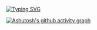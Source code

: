 [![Typing SVG](https://readme-typing-svg.herokuapp.com?color=%2336BCF7&lines=Young+and+hot+.Net+developer)](https://git.io/typing-svg)


[![Ashutosh's github activity graph](https://github-readme-activity-graph.vercel.app/graph?username=DilemaFixer&theme=github-compact)](https://github.com/ashutosh00710/github-readme-activity-graph)
